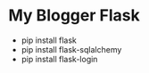 <h1>My Blogger Flask</h1>

- pip install flask
- pip install flask-sqlalchemy
- pip install flask-login
